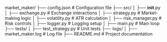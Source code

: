 market_maker/
├── config.json              # Configuration file
├── src/
│   ├── __init__.py
│   ├── exchange.py         # Exchange interactions
│   ├── strategy.py         # Market-making logic
│   ├── volatility.py       # ATR calculation
│   ├── risk_manager.py     # Risk controls
│   ├── logger.py           # Logging setup
│   ├── main.py             # Main loop
├── tests/
│   ├── test_strategy.py    # Unit tests
├── logs/
│   ├── market_maker.log    # Log file
├── README.md               # Project documentation